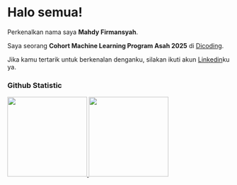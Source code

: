 # Halo semua! 

Perkenalkan nama saya **Mahdy Firmansyah**.<br>

Saya seorang **Cohort Machine Learning Program Asah 2025** di [Dicoding](https://www.dicoding.com/).<br>

Jika kamu tertarik untuk berkenalan denganku, silakan ikuti akun [Linkedin](https://www.linkedin.com/in/mahdy-firmansyah-7b98bb205/)ku ya.

### Github Statistic
<p align="left">
<a href="https://github.com/MahdyFirmansyah">
  <img height="180em" src="https://github-readme-stats-eight-theta.vercel.app/api?username=MahdyFirmansyah&show_icons=true&theme=algolia&include_all_commits=true&count_private=true"/>
  <img height="180em" src="https://github-readme-stats-eight-theta.vercel.app/api/top-langs/?username=MahdyFirmansyah&layout=compact&layout=compact&theme=algolia"/>
</a>
</p>

